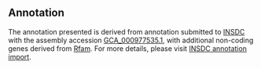 

Annotation
----------

The annotation presented is derived from annotation submitted to
[INSDC](http://www.insdc.org) with the assembly accession
[GCA\_000977535.1](http://www.ebi.ac.uk/ena/data/view/GCA_000977535.1),
with additional non-coding genes derived from
[Rfam](http://rfam.xfam.org/). For more details, please visit [INSDC
annotation
import](http://ensemblgenomes.org/info/data/insdc_annotation).
